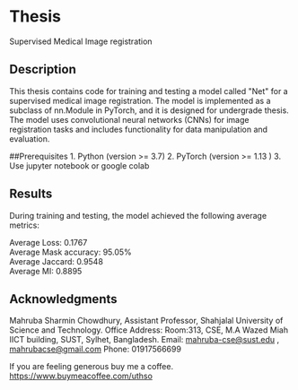 # Thesis
Supervised Medical Image registration


## Description
This thesis contains code for training and testing a model called "Net" for a supervised medical image registration. The model is implemented as a subclass of nn.Module in PyTorch, and it is designed for undergrade thesis. The model uses convolutional neural networks (CNNs) for image registration tasks and includes functionality for data manipulation and evaluation.

##Prerequisites
    1. Python (version >= 3.7)
    2. PyTorch (version >= 1.13 )
    3. Use jupyter notebook or google colab

## Results
During training and testing, the model achieved the following average metrics:

Average Loss: 0.1767	
Average Mask accuracy: 95.05%	 
Average Jaccard: 0.9548	 
Average MI: 0.8895

## Acknowledgments
   Mahruba Sharmin Chowdhury,
   Assistant Professor, Shahjalal University of Science and Technology.
   Office Address: Room:313, CSE, M.A Wazed Miah IICT building, 
   SUST, Sylhet, Bangladesh.
   Email: mahruba-cse@sust.edu , mahrubacse@gmail.com
   Phone: 01917566699
    


If you are feeling generous buy me a coffee. https://www.buymeacoffee.com/uthso
